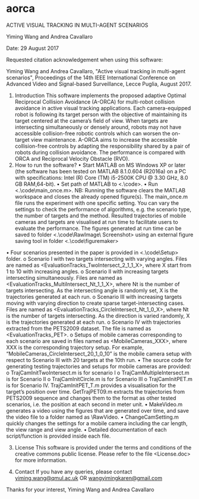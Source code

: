# aorca

ACTIVE VISUAL TRACKING IN MULTI-AGENT SCENARIOS 

Yiming Wang and Andrea Cavallaro 

Date: 29 August 2017

Requested citation acknowledgement when using this software: 

Yiming Wang and Andrea Cavallaro, "Active visual tracking in multi-agent scenarios", Proceedings of the 14th IEEE International Conference on Advanced Video and Signal-based Surveillance, Lecce Puglia, August 2017.

1.	Introduction
This software implements the proposed adaptive Optimal Reciprocal Collision Avoidance (A-ORCA) for multi-robot collision avoidance in active visual tracking applications. Each camera-equipped robot is following its target person with the objective of maintaining its target centered at the camera’s field of view. When targets are intersecting simultaneously or densely around, robots may not have accessible collision-free robotic controls which can worsen the on-target view maintenance. A-ORCA aims to increase the accessible collision-free controls by adapting the responsibility shared by a pair of robots during collision avoidance. The performance is compared with ORCA and Reciprocal Velocity Obstacle (RVO).
2.	How to run the software?
•	Start MATLAB on MS Windows XP or later (the software has been tested on MATLAB 8.1.0.604 (R2016a) on a PC with specifications: Intel (R) Core (TM) i5-2500K CPU @ 3.30 GHz, 8.0 GB RAM,64-bit). 
•	Set path of MATLAB to <.\code>.
•	Run <.\code\main_once.m>.
NB: Running the software clears the MATLAB workspace and closes the already opened figure(s). The main_once.m file runs the experiment with one specific setting. You can vary the settings to check the performance of algorithms, e.g. the scenario type, the number of targets and the method. Resulted trajectories of mobile cameras and targets are visualised at run time to facilitate users to evaluate the performance. The figures generated at run time can be saved to folder <.\code\RawImage\ Screenshot> using an external figure saving tool in folder <.\code\figuremaker> 

•	Four scenarios presented in the paper is provided in <.\code\Setup> folder. 
o	Scenario I with two targets intersecting with varying angles. Files are named as <EvaluationTracks_TwoIntersect_2_1_1_X>, where X start from 1 to 10 with increasing angles.
o	Scenario II with increasing targets intersecting simultaneously. Files are named as <EvaluationTracks_MultiIntersect_Nt_1_1_X>, where Nt is the number of targets intersecting. As the intersecting angle is randomly set, X is the trajectories generated at each run.
o	Scenario III with increasing targets moving with varying direction to create sparse target-intersecting cases. Files are named as <EvaluationTracks_CircleIntersect_Nt_1_0_X>, where Nt is the number of targets intersecting. As the direction is varied randomly, X is the trajectories generated at each run.
o	Scenario IV with trajectories extracted from the PETS2009 dataset. The file is named as <EvaluationTracks_PET>.
o	Setups of mobile cameras corresponding to each scenario are saved in files named as <MobileCameras_XXX>, where XXX is the corresponding trajectory setup. For example, “MobileCameras_CircleIntersect_20_1_0_10” is the mobile camera setup with respect to Scenario III with 20 targets at the 10th run.
•	The source code for generating testing trajectories and setups for mobile cameras are provided:
o	TrajCamInitTwoIntersect.m is for scenario I
o	TrajCamMultipleIntersect.m is for Scenario II
o	TrajCamInitCircle.m is for Scenario III
o	TrajCamInitPET.m is for Scenario IV. TrajCamInitPET_T.m provides a visualisation for the target’s position over time. GetTrajPET09.m extracts the trajectories from PETS2009 sequence and changes them to the format as other tested scenarios, i.e. the position at each second in meter unit.
•	MakeVideo.m generates a video using the figures that are generated over time, and save the video file to a folder named as \RawVideo.
•	ChangeCamSetting.m quickly changes the settings for a mobile camera including the car length, the view range and view angle.
•	Detailed documentation of each script/function is provided inside each file.

3.	License
This software is provided under the terms and conditions of the creative commons public license. Please refer to the file <License.doc> for more information.

4.	Contact
If you have any queries, please contact yiming.wang@qmul.ac.uk OR wangyimingkaren@gmail.com

Thanks for your interest,
Yiming Wang and Andrea Cavallaro
